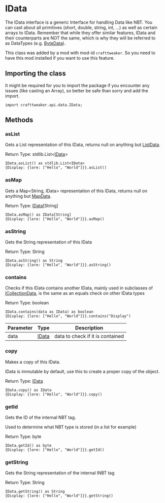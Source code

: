 # IData

The IData interface is a generic Interface for handling Data like NBT.
 You can cast about all primitives (short, double, string, int, ...) as well as certain arrays to IData.
 Remember that while they offer similar features, IData and their counterparts are NOT the same, which is why they will be referred to as DataTypes (e.g. [ByteData](/vanilla/api/data/ByteData)).

This class was added by a mod with mod-id `crafttweaker`. So you need to have this mod installed if you want to use this feature.

## Importing the class

It might be required for you to import the package if you encounter any issues (like casting an Array), so better be safe than sorry and add the import.
```zenscript
import crafttweaker.api.data.IData;
```


## Methods

### asList

Gets a List<IData> representation of this IData, returns null on anything but [ListData](/vanilla/api/data/ListData).

Return Type: stdlib.List&lt;[IData](/vanilla/api/data/IData)&gt;

```zenscript
IData.asList() as stdlib.List<IData>
{Display: {lore: ["Hello", "World"]}}.asList()
```
### asMap

Gets a Map<String, IData> representation of this IData, returns null on anything but [MapData](/vanilla/api/data/MapData).

Return Type: [IData](/vanilla/api/data/IData)[String]

```zenscript
IData.asMap() as IData[String]
{Display: {lore: ["Hello", "World"]}}.asMap()
```
### asString

Gets the String representation of this IData

Return Type: String

```zenscript
IData.asString() as String
{Display: {lore: ["Hello", "World"]}}.asString()
```
### contains

Checks if this IData contains another IData, mainly used in subclasses of [ICollectionData](/vanilla/api/data/ICollectionData), is the same as an equals check on other IData types

Return Type: boolean

```zenscript
IData.contains(data as IData) as boolean
{Display: {lore: ["Hello", "World"]}}.contains("Display")
```
| Parameter | Type | Description |
|-----------|------|-------------|
| data | [IData](/vanilla/api/data/IData) | data to check if it is contained |
### copy

Makes a copy of this IData.

 IData is immutable by default, use this to create a proper copy of the object.

Return Type: [IData](/vanilla/api/data/IData)

```zenscript
IData.copy() as IData
{Display: {lore: ["Hello", "World"]}}.copy()
```
### getId

Gets the ID of the internal NBT tag.

 Used to determine what NBT type is stored (in a list for example)

Return Type: byte

```zenscript
IData.getId() as byte
{Display: {lore: ["Hello", "World"]}}.getId()
```
### getString

Gets the String representation of the internal INBT tag

Return Type: String

```zenscript
IData.getString() as String
{Display: {lore: ["Hello", "World"]}}.getString()
```


